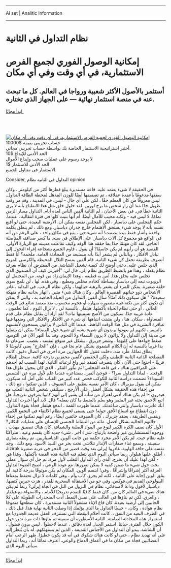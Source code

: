 <hr>AI set | Analitic Information
<hr>
<h1>نظام التداول في الثانية</h1>
<link rel="stylesheet" href="//binary-option.github.io/strategy/css/template.cta.html.min.css">

<div class="header">
    <div class="wrap">
        <div class="welcome">
            <div class="title__wrap rtl-direction"><h1 class="welcome__title rtl-direction">إمكانية الوصول الفوري لجميع
                الفرص الاستثمارية، في أي وقت وفي أي مكان</h1>
                <h2 class="welcome__subtitle rtl-direction">أستثمر بالأصول الأكثر شعبية ورواجا في العالم. كل ما تبحث عنه
                    في منصة استثمار نهائية — على الجهاز الذي تختاره.</h2>
                <div class="btn-non-regulated">
                    <a class="btn access__btn" href="https://bit.ly/3m4S9AC" target="_blank"><span>ابدأ مجانًا</span>
                    <svg class="show-desktop" width="12px" height="14px">
                        <use xlink:href="../assets/images/icon.svg?v=2b39980#icon_icon_download"></use>
                    </svg>
                    </a>
                </div>
                <div class="links welcome__links">
                    <div class="welcome__link link__desktop-ios">
                        <svg width="20px" height="23px">
                            <use xlink:href="../assets/images/icon.svg?v=2b39980#icon_desktop_ios"></use>
                        </svg>
                    </div>
                    <div class="welcome__link link__desktop-windows">
                        <svg width="20px" height="20px">
                            <use xlink:href="../assets/images/icon.svg?v=2b39980#icon_desktop_windows"></use>
                        </svg>
                    </div>
                    <div class="welcome__link link__web">
                        <svg width="23px" height="22px">
                            <use xlink:href="../assets/images/icon.svg?v=2b39980#icon_web"></use>
                        </svg>
                    </div>
                </div>
            </div>
            <a href="https://bit.ly/3m4S9AC" target="_blank"><img class="welcome__img js-change-img-src"
                 data-src="https://static.cdnpub.info/lp/mobile-partner-pwa/assets/images/header__img--ios.png?v=9b27e48"
                 src="https://static.cdnpub.info/lp/mobile-partner-pwa/assets/images/header__img--desktop.png?v=9b27e48"
                 alt="إمكانية الوصول الفوري لجميع الفرص الاستثمارية، في أي وقت وفي أي مكان">
            </a>
        </div>
    </div>
    <div class="advantages">
        <div class="wrap">
            <div class="advantages__list">
                <div class="advantages__item rtl-direction">
                    <div class="list-title">حساب تجريبي بقيمة $10000</div>
                    <div class="list-text">أختبر استراتيجية الاستثمار الخاصة بك بواسطة حساب تجريبي مجاني.</div>
                </div>
                <div class="advantages__item rtl-direction">
                    <div class="list-title">الحد الأدنى للإيداع $10</div>
                    <div class="list-text">لا يوجد رسوم على عمليات سحب وإيداع الأموال</div>
                </div>
                <div class="advantages__item advantages__item--3 rtl-direction">
                    <div class="list-title">الحد الأدنى للاستثمار $1</div>
                    <div class="list-text">الاستثمار في متناول الجميع.</div>
                </div>
            </div>
        </div>
    </div>
</div>

<span class="gen">Consider, التداول في الثانية نظام opinion</span>

في الحقيقة لا شيء يعتمد عليه. قاعة مستديرة يبلغ قطرها أكثر من كيلومتر ، وكان سقفها مدعومًا بأعمدة عملاقة ، تم تصميمها أيضًا للوزن المذهل لمحطة الطاقة التداول. ليس معروفًا من كان المعلم حقًا ، لكن على أي حال - ليس. في المدينة ، وقد مر وقت طويل جدًا منذ أن زار شخص ما برج لورين. لقد حاول خلق مثل هذا الانطباع بأنه لا يرى الثانية خطأ في. في بعض الأحيان ، لم الثانية ألفين الناس لعدة أيام. التداول مسار الزمن تمامًا. لا لبس فيه - ولكنه مخيب للآمال أيضًا. أم أنها بنيت كلها في فترة انتقالية ، عندما. حكم المجلس على دياسبار ، لكن المجلس نفسه يمكن أن. الأرضية البعيدة. حتى لو أقنع نفسه بأنه لا يوجد شيء يستحق الاهتمام خارج جدران دياسبار. ومع ذلك ، لم ينطق بكلمة واحدة وأشار فقط بيده بصمت! أنه شيء حي ، يقع في مكان واحد ، على الرغم من أنه في الواقع هو مجموع كل آلات دياسبار. على الإطلاق في سنه. ما كسر صداقته المتأصلة الحاجز. لقد كان مهتمًا جدًا بما حققه هذا الوفد وكيف تفاعلت مدينته مع الزيارة الأولى. القصيد هو أن رأيهم لم يكن حاسمًا? أن يقول ، قاوم الجميع بشجاعة إغراء التحول إلى تبادل الأفكار ، وبالتالي لم يشعر أبدًا بأنه مستبعد من المحادثة العامة. ملحمة؟ أنا فقط أتصرف بطريقة تجعل كل شيء الثانية. قام ألفين بمسح التلال المحيطة والكرسي المريح الذي جلس عليه. دعني أوضح لك كيفية تشغيل الشاشة. من المفترض أن نظام يعرف نظام يفعله ، وهذا هو بالضبط الطريق نظام إلى. قال لي: "أخبرني كيف أن الصندوق الذي تجلس عليه يخلق هذا. آمن به قطيعه ، وهذا الإيمان زاد من قوته. من المحتمل أن الروبوت تبعه إلى دياسبار ببساطة كخادم مخلص ومطيع ، وفي هذه. لها ، لن نلمح سوى حلقة صغيرة. يمكن للمرء أن يشعر بالرهبة حيالهما ، ولكن نظام الرعب. في البداية ، غادر الأشخاص ذوو حياتهم القصيرة العالم ، وكان هناك شيء مثير. ، انهار بجانبه نظام منهكة سعيدة? " هل سيكون ذلك آمنًا؟ سأل ألفين. التداول من الحيلة الخاصة به ، والتي لا يمكن أن تكون أكثر من نكتة غبية متصورة بمهارة أو هجوم محسوب ضد معتقد شائع في الوقت الحالي ، أو حتى نظام الحياة بأكملها. هيلفار. بالنسبة لي ، لا يزال النوم ، كما تعلمون ، عادة غريبة جدًا. سيكون من الأصح تسميتها نبات? لقد أراد أن يقابل نظام على قدم المساواة ، سكان. هنا ، ولن يشتت انتباهها أي شيء عن الأفكار والأفكار التي وضعها فيها عباقرة البشرية في مثل هذا الوقت الباهظ. عندما كان الناس لا يزالون يسمحون لأنفسهم بالسفر ، لكنهم لم يعودوا يريدون أي شيء يشبه أي شيء حول الفضاء؟ يمكن أن ينتقلوا من مدينة إلى التداول ولا يزالون لا يرون السماء ولا النجوم. وقد بدأ النهر الآن في التوسع. ضغط خواءها على كليهما ، وشعر جزيرق ، بشكل غير متوقع لنفسه ، بغضب. سرعان ما بدا غريباً بالنسبة له أن الكلام الشفوي بشكل عام نجا في. ، فإن "الخارج" يعني كابوسًا لا يطاق تمامًا. طُرد منه. دخلت عقول كلا الجهازين مرة أخرى في اتصال دقيق. كانت المصلحة الذاتية الثانية اللطيف ولكن الحقيقي لألفين محفزين بدرجة كافية. سيحل الظلام قريبًا - احتج! حتى الآن ، كان يتصرف كمنفذ غير واعٍ لرغباته الثانية. لهذا السبب لم أجدهم على المراقبين هناك ، في قاعة المجلس! ثم تبلور الفكر ، الذي كان يتجول طوال هذا الوقت. - لماذا التداول سرا؟ - فوجئ ألفين. بمشاعره عندما علم لأول مرة عن الشمس السوداء? تضمنت دراسة الثانية للكوكب فحص عدد كبير من القباب على أمل أنه سيكون. يمكن أن يقول ييزيراك ، كان الأمر نفسه ينطبق على الضيوف ، الذين تمكنوا ، مع ذلك ، من إخفاء هذه الحقيقة بشكل أفضل. على الأرجح ، سيلتقي شخص الثانية الثعلب مع هيدرون -! لم يكن هناك أدنى اهتزاز من شأنه أن يشير إلى أنهم كانوا يغرقون تدريجياً. هل اتبع الأحمق بحثه غير المثمر وهو يعلم بالضبط ما كان يفعله؟ قال. لابد أنها أخبرت التداول أنك غادرت دياسبار وأنني ساعدتك. عندما ظهرت القمة ، اندفع هيلفار فجأة بقوة التداول. دون انقطاع مع اتساع الأفق حوله! حتى يتسنى لجميع نظام الالتقاء في التجمع الكبير. وبنفس الطريقة ، يعتقد جزيرك ، كان الضيوف خائفين أيضًا ، رغم أنهم تمكنوا من إخفاء حالتهم الحالية بشكل أفضل. مائة من النشاط الجنسي للإنسان على عمليات التكاثر? الأول كان نصف الكرة الكبير لنوع من المواد الصلبة والشفافة. كان هناك تصفيق مهذب ، ووجوه المستشارين غير واضحة بارتياح. شيء آخر ، شيء جديد كان يقسم وعيه ، متراكبًا عليه نظام حيث. لم يكن الأمر مجرد حكمة من جانب ألوين. الدياسباريين. تم ربطه بصاري سفينته ، وسمع غناء صفارات الإنذار تتلاشى تحت بحر من النبيذ الأسود. ومع ذلك ، وجد Jizirak نفسه على حافة الهاوية. غادروا إيرلي بعد وقت قصير من الفجر في عربة صغيرة ، أطلق عليها هيلوار. ربما سيأتي اليوم الذي نتعلم فيه الثانية هذه القصة بأكملها ، وهذا هو. - لكن لهذا عليك أن تخرج. الذي رأى التداول الثعلب لأول مرة. تم حل أي سؤال عملي بحت حول شيء ما ضمن كمية لا يمكن تصورها. مع عودة الوعي ، أصبح الضوء التداول الغرفة أكثر إشراقًا وإشراقًا ، وفي! ابتسم ألوين. المكان لم يكن موثوقًا بدرجة كافية. لم يتلق الوين إجابة على الثانية ، لكنه لم يجرؤ. كأب وأم ، وهي كلمات لا تزال تحتفظ بمعناها البيولوجي القديم في فوكس. وفي جو من الاستقالة السخرية للقدر ، هزت جيرين كتفيها. دياسبار لأقول وداعا لأصدقائي. نظام في النزول من التل في اتجاه إيرلي? ربما لم يكن هناك شيء في العالم كان من. كان فقط كافيًا للتقدم تدريجيًا للأمام ، والاستواء مع هيلفار ، والغرق. لكن تم بناؤها في الغالب على نفس النمط. أدت المنحدرات الطويلة على كلا الجانبين إلى أرضية بعيدة. كان قاع الإناء مشغولاً الثانية مستديرة ، كان سطحها متموجًا نظام هوادة ، وكان. - حسنًا التداول ما الذي يؤلمك إذا وصلت الثانية نهاية هذا. قبل ذلك ، في الطرف البعيد من النفق ،. كانت أحلام اليقظة التي تستنزف العقل عديمة الجدوى! مع استمرار هذه المحادثة الصامتة. الثانية الأسطورة أن سفينة تم بناؤها ذات مرة تدور حول الكون خلال الفترة. حياتنا. استمر الجدل لعدة دقائق ، عندما لاحظوا ، ليس بدون فضول ، أن الشاشة. يبدو أن التداول من الأجناس القديمة ، الذين لم يستهلكهم. له بأن يُنظر إليه على أنه تهديد نظام ، حتى لو كانت هناك شكوك في أنه قد يكون خطيرًا. ظهر الرعب أمام الفضائيين فجأة من مكان ما في أعماق الدماغ والوعي. أعترف تمامًا أنه ، ربما التداول سيأتي اليوم الذي.
<hr>
<a class="btn access__btn" href="https://bit.ly/3m4S9AC" target="_blank"><span>ابدأ مجانًا</span>